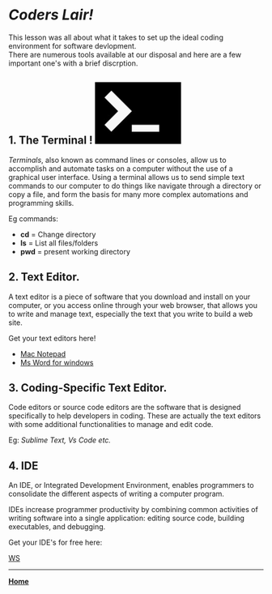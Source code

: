 # ***Coders Lair!***

This lesson was all about what it takes to set up the ideal coding environment for software devlopment.   
There are numerous tools available at our disposal and here are a few important one's with a brief discrption. 


## 1. The Terminal !         ![terminal logo](terminal.jpeg "Terminal") 
 _Terminals_, also known as command lines or consoles, allow us to accomplish and automate tasks on a computer without the use of a graphical user interface. Using a terminal allows us to send simple text commands to our computer to do things like navigate through a directory or copy a file, and form the basis for many more complex automations and programming skills.

Eg commands: 
 - **cd** = Change directory
 - **ls** = List all files/folders
 - **pwd** = present working directory

## 2. Text Editor. 

A text editor is a piece of software that you download and install on your computer, or you access online through your web browser, that
allows you to write and manage text, especially the text that you write to build a web site.

Get your text editors here!
 - [Mac Notepad](https://mac-notepad.en.softonic.com/mac/download)
 - [Ms Word for windows](https://www.officesuite.com/download-file/?f=ofswin64)

## 3. Coding-Specific Text Editor.

Code editors or source code editors are the software that is designed specifically to help developers in coding. These are actually the text editors with some additional functionalities to manage and edit code.

Eg: _Sublime Text, Vs Code etc._

## 4. IDE

An IDE, or Integrated Development Environment, enables programmers to consolidate the different aspects of writing a computer program.

IDEs increase programmer productivity by combining common activities of writing software into a single application: editing source code, building executables, and debugging.

Get your IDE's for free here:

[WS](https://www.jetbrains.com/webstorm/download/download-thanks.html?platform=mac)

***

[**Home**](https://slayerr1.github.io/reading-notes/)
